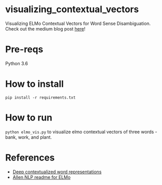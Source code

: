 # visualizing_contextual_vectors
Visualizing ELMo Contextual Vectors for Word Sense Disambiguation. Check out the medium blog post [here](https://towardsdatascience.com/visualizing-elmo-contextual-vectors-94168768fdaa)!

# Pre-reqs
Python 3.6

# How to install
```pip install -r requirements.txt```

# How to run
`python elmo_vis.py` to visualize elmo contextual vectors of three words - bank, work, and plant.

# References
- [Deep contextualized word representations](https://arxiv.org/pdf/1802.05365.pdf)
- [Allen NLP readme for ELMo](https://github.com/allenai/allennlp/blob/master/tutorials/how_to/elmo.md)
